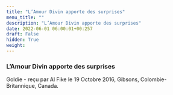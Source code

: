 ```yaml
---
title: "L’Amour Divin apporte des surprises"
menu_title: ""
description: "L’Amour Divin apporte des surprises"
date: 2022-06-01 06:00:01+00:257
draft: False
hidden: True
weight:
---
```

### L’Amour Divin apporte des surprises

Goldie - reçu par Al Fike le 19 Octobre 2016, Gibsons, Colombie-Britannique, Canada.




